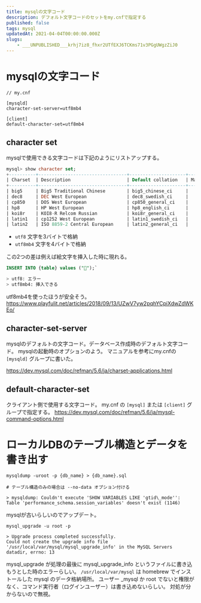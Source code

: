 ```yaml
---
title: mysqlの文字コード
description: デフォルト文字コードのセットをmy.cnfで指定する
published: false
tags: mysql
updatedAt: 2021-04-04T00:00:00.000Z
slugs:
    - ___UNPUBLISHED___krhj7iz8_fhxr2UTfEXJ6TCKms71v3PGgUWgzZiJ0
---
```


# mysqlの文字コード

```
// my.cnf

[mysqld]
character-set-server=utf8mb4

[client]
default-character-set=utf8mb4
```

## character set

mysqlで使用できる文字コードは下記のようにリストアップする。

```sql
mysql> show character set;
+----------+---------------------------------+---------------------+--------+
| Charset  | Description                     | Default collation   | Maxlen |
+----------+---------------------------------+---------------------+--------+
| big5     | Big5 Traditional Chinese        | big5_chinese_ci     |      2 |
| dec8     | DEC West European               | dec8_swedish_ci     |      1 |
| cp850    | DOS West European               | cp850_general_ci    |      1 |
| hp8      | HP West European                | hp8_english_ci      |      1 |
| koi8r    | KOI8-R Relcom Russian           | koi8r_general_ci    |      1 |
| latin1   | cp1252 West European            | latin1_swedish_ci   |      1 |
| latin2   | ISO 8859-2 Central European     | latin2_general_ci   |      1 |
```

- `utf8` 文字を3バイトで格納
- `utf8mb4` 文字を4バイトで格納

この2つの差は例えば絵文字を挿入した時に現れる。 

```sql
INSERT INTO {table} values ("🍣");`

> utf8: エラー
> utf8mb4: 挿入できる
```

utf8mb4を使ったほうが安全そう。
https://www.playfulit.net/articles/2018/09/13/UZwV7yw2pqhYCpiXdwZdWKEo/

## character-set-server

mysqlのデフォルトの文字コード。データベース作成時のデフォルト文字コード。
mysqlの起動時のオプションのよう。
マニュアルを参考にmy.cnfの `[mysqld]` グループに書いた。

https://dev.mysql.com/doc/refman/5.6/ja/charset-applications.html

## default-character-set

クライアント側で使用する文字コード。
my.cnf の `[mysql]` または `[client]` グループで指定する。
https://dev.mysql.com/doc/refman/5.6/ja/mysql-command-options.html

# ローカルDBのテーブル構造とデータを書き出す

```shell
mysqldump -uroot -p {db_name} > {db_name}.sql

# テーブル構造のみの場合は --no-data オプション付ける

> mysqldump: Couldn't execute 'SHOW VARIABLES LIKE 'gtid\_mode'': Table 'performance_schema.session_variables' doesn't exist (1146)
```

mysqlが古いらしいのでアップデート。

```shell
mysql_upgrade -u root -p

> Upgrade process completed successfully.
Could not create the upgrade info file '/usr/local/var/mysql/mysql_upgrade_info' in the MySQL Servers datadir, errno: 13
```

mysql_upgrade が処理の最後に mysql_upgrade_info というファイルに書き込もうとした時のエラーらしい。
`/usr/local/var/mysql` は homebrew でインストールした mysql のデータ格納場所。
ユーザー _mysql か root でないと権限がなく、コマンド実行者（ログインユーザー）は書き込めないらしい。
対処が分からないので無視。

```shell
```
